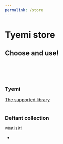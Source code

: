 ```yaml
---
permalink: /store
---
```

# Tyemi store
## Choose and use!
<br/>
<br/>
<br/>

### Tyemi
[The supported library](./tyemiapp/index.html)
<br/>
<br/>

### Defiant collection
<sup>[what is it?](./info/defiant.md)</sup>

- 

